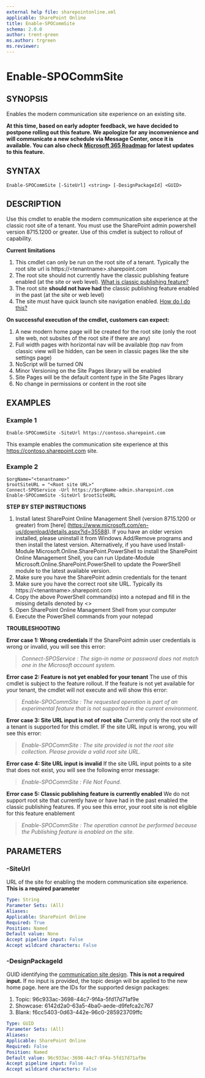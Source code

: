 ```yaml
---
external help file: sharepointonline.xml
applicable: SharePoint Online
title: Enable-SPOCommSite
schema: 2.0.0
author: trent-green
ms.author: trgreen
ms.reviewer: 
---
```


# Enable-SPOCommSite


## SYNOPSIS

Enables the modern communication site experience on an existing site.

**At this time, based on early adopter feedback, we have decided to postpone rolling out this feature. We apologize for any inconvenience and will communicate a new schedule via Message Center, once it is available. You can also check [Microsoft 365 Roadmap](https://www.microsoft.com/microsoft-365/roadmap) for latest updates to this feature.**



## SYNTAX

```
Enable-SPOCommSite [-SiteUrl] <string> [-DesignPackageId] <GUID> 
```

## DESCRIPTION
Use this cmdlet to enable the modern communication site experience at the classic root site of a tenant. You must use the SharePoint admin powershell version 8715.1200 or greater. Use of this cmdlet is subject to rollout of capability.

**Current limitations**

1.	This cmdlet can only be run on the root site of a tenant. Typically the root site url is https://\<tenantname\>.sharepoint.com
2.	The root site should not currently have the classic publishing feature enabled (at the site or web level). [What is classic publishing feature?](https://support.office.com/article/enable-publishing-features-479677a6-8b33-4ac7-907d-071c1c7e4518)
3.	The root site **should not have had** the classic publishing feature enabled in the past (at the site or web level)
4.	The site must have quick launch site navigation enabled. [How do I do this?](https://support.office.com/article/customize-site-navigation-c040f014-acbb-4c98-8174-48428cf02b25#bm1a)

**On successful execution of the cmdlet, customers can expect:**

1.	A new modern home page will be created for the root site (only the root site web, not subsites of the root site if there are any)
2.	Full width pages with horizontal nav will be available (top nav from classic view will be hidden, can be seen in classic pages like the site settings page)
3.	NoScript will be turned ON
4.	Minor Versioning on the Site Pages library will be enabled
5.	Site Pages will be the default content type in the Site Pages library
6. No change in permissions or content in the root site


## EXAMPLES

### Example 1

```
Enable-SPOCommSite -SiteUrl https://contoso.sharepoint.com
```

This example enables the communication site experience at this https://contoso.sharepoint.com site. 

### Example 2

```
$orgName="<tenantname>"
$rootSiteURL = "<Root site URL>"
Connect-SPOService -Url https://$orgName-admin.sharepoint.com
Enable-SPOCommSite -SiteUrl $rootSiteURL
```
**STEP BY STEP INSTRUCTIONS**


1. Install latest SharePoint Online Management Shell (version 8715.1200 or greater) from [here] (https://www.microsoft.com/en-us/download/details.aspx?id=35588). If you have an older version installed, please uninstall it from Windows Add/Remove programs and then install the latest version. Alternatively, if you have used Install-Module Microsoft.Online.SharePoint.PowerShell to install the SharePoint Online Management Shell, you can run Update-Module Microsoft.Online.SharePoint.PowerShell to update the PowerShell module to the latest available version.
2. Make sure you have the SharePoint admin credentials for the tenant
3. Make sure you have the correct root site URL. Typically its https://\<tenantname\>.sharepoint.com
4. Copy the above PowerShell command(s) into a notepad and fill in the missing details denoted by <>
5. Open SharePoint Online Management Shell from your computer 
6. Execute the PowerShell commands from your notepad


**TROUBLESHOOTING**

**Error case 1: Wrong credentials**
If the SharePoint admin user credentials is wrong or invalid, you will see this error:

>*Connect-SPOService : The sign-in name or password does not match one in the Microsoft account system.*

**Error case 2: Feature is not yet enabled for your tenant**
The use of this cmdlet is subject to the feature rollout. If the feature is not yet available for your tenant, the cmdlet will not execute and will show this error:

>*Enable-SPOCommSite : The requested operation is part of an experimental feature that is not supported in the current environment.*

**Error case 3: Site URL input is not of root site**
Currently only the root site of a tenant is supported for this cmdlet. IF the site URL input is wrong, you will see this error:

>*Enable-SPOCommSite : The site provided is not the root site collection. Please provide a valid root site URL.*

**Error case 4: Site URL input is invalid**
If the site URL input points to a site that does not exist, you will see the following error message:

>*Enable-SPOCommSite : File Not Found.*

**Error case 5: Classic publishing feature is currently enabled**
We do not support root site that currently have or have had in the past enabled the classic publishing features. If you see this error, your root site is not eligible for this feature enablement

>*Enable-SPOCommSite : The operation cannot be performed because the Publishing feature is enabled on the site.*


## PARAMETERS

### -SiteUrl

URL of the site for enabling the modern communication site experience. **This is a required parameter**


```yaml
Type: String
Parameter Sets: (All)
Aliases: 
Applicable: SharePoint Online
Required: True
Position: Named
Default value: None
Accept pipeline input: False
Accept wildcard characters: False
```
### -DesignPackageId

GUID identifying the [communication site design](https://support.office.com/article/what-is-a-sharepoint-communication-site-94a33429-e580-45c3-a090-5512a8070732). **This is not a required input.** If no input is provided, the topic design will be applied to the new home page. here are the IDs for the supported design packages:

1. Topic:	96c933ac-3698-44c7-9f4a-5fd17d71af9e
2. Showcase:	6142d2a0-63a5-4ba0-aede-d9fefca2c767
3. Blank:	f6cc5403-0d63-442e-96c0-285923709ffc


```yaml
Type: GUID
Parameter Sets: (All)
Aliases: 
Applicable: SharePoint Online
Required: False
Position: Named
Default value: 96c933ac-3698-44c7-9f4a-5fd17d71af9e
Accept pipeline input: False
Accept wildcard characters: False
```
